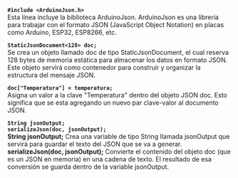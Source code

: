 **`#include <ArduinoJson.h>`**  
Esta línea incluye la biblioteca ArduinoJson.
ArduinoJson es una librería para trabajar con el formato JSON (JavaScript Object Notation) en placas como Arduino, ESP32, ESP8266, etc. 

**`StaticJsonDocument<128> doc;`**  
Se crea un objeto llamado doc de tipo StaticJsonDocument, el cual reserva 128 bytes de memoria estática para almacenar los datos en formato JSON. 
Este objeto servirá como contenedor para construir y organizar la estructura del mensaje JSON.

**`doc["Temperatura"] = temperatura;`**  
 Asigna un valor a la clave "Temperatura" dentro del objeto JSON doc. Esto significa que se esta agregando un nuevo par clave-valor al documento JSON.

**`String jsonOutput;`**  
**`serializeJson(doc, jsonOutput);`**  
**String jsonOutput;** Crea una variable de tipo String llamada jsonOutput que servirá para guardar el texto del JSON que se va a generar.
**serializeJson(doc, jsonOutput);** Convierte el contenido del objeto doc (que es un JSON en memoria) en una cadena de texto. El resultado de esa conversión se guarda dentro de la variable jsonOutput.






